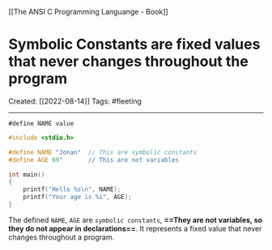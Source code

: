 [[The ANSI C Programming Languange - Book]]

# Symbolic Constants are fixed values that never changes throughout the program
Created:  [[2022-08-14]]
Tags: #fleeting 

---
`#define NAME value`

```C
#include <stdio.h>

#define NAME "Jonan"  // This are symbolic constants
#define AGE 69"       // This are not variables

int main()
{
	printf("Hello %s\n", NAME);
    printf("Your age is %i", AGE);
}
```

The defined `NAME`, `AGE` are `symbolic constants`, 
**==They are not variables, so they do not appear in declarations==**. 
It represents a fixed value that never changes throughout a program.









